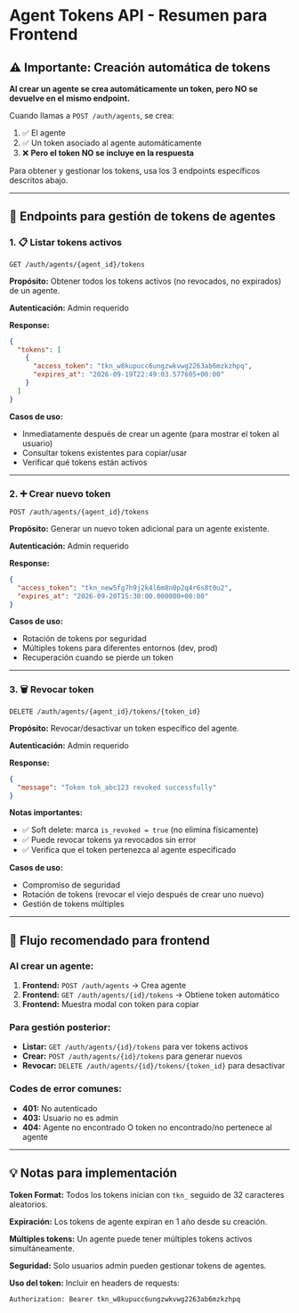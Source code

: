 # Agent Tokens API - Resumen para Frontend

## ⚠️ Importante: Creación automática de tokens

**Al crear un agente se crea automáticamente un token, pero NO se devuelve en el mismo endpoint.**

Cuando llamas a `POST /auth/agents`, se crea:
1. ✅ El agente
2. ✅ Un token asociado al agente automáticamente
3. ❌ **Pero el token NO se incluye en la respuesta**

Para obtener y gestionar los tokens, usa los 3 endpoints específicos descritos abajo.

---

## 🔧 Endpoints para gestión de tokens de agentes

### 1. 📋 Listar tokens activos
```http
GET /auth/agents/{agent_id}/tokens
```

**Propósito:** Obtener todos los tokens activos (no revocados, no expirados) de un agente.

**Autenticación:** Admin requerido

**Response:**
```json
{
  "tokens": [
    {
      "access_token": "tkn_w8kupucc6ungzwkvwg2263ab6mzkzhpq",
      "expires_at": "2026-09-19T22:49:03.577605+00:00"
    }
  ]
}
```

**Casos de uso:**
- Inmediatamente después de crear un agente (para mostrar el token al usuario)
- Consultar tokens existentes para copiar/usar
- Verificar qué tokens están activos

---

### 2. ➕ Crear nuevo token
```http
POST /auth/agents/{agent_id}/tokens
```

**Propósito:** Generar un nuevo token adicional para un agente existente.

**Autenticación:** Admin requerido

**Response:**
```json
{
  "access_token": "tkn_new5fg7h9j2k4l6m8n0p2q4r6s8t0u2",
  "expires_at": "2026-09-20T15:30:00.000000+00:00"
}
```

**Casos de uso:**
- Rotación de tokens por seguridad
- Múltiples tokens para diferentes entornos (dev, prod)
- Recuperación cuando se pierde un token

---

### 3. 🗑️ Revocar token
```http
DELETE /auth/agents/{agent_id}/tokens/{token_id}
```

**Propósito:** Revocar/desactivar un token específico del agente.

**Autenticación:** Admin requerido

**Response:**
```json
{
  "message": "Token tok_abc123 revoked successfully"
}
```

**Notas importantes:**
- ✅ Soft delete: marca `is_revoked = true` (no elimina físicamente)
- ✅ Puede revocar tokens ya revocados sin error
- ✅ Verifica que el token pertenezca al agente especificado

**Casos de uso:**
- Compromiso de seguridad
- Rotación de tokens (revocar el viejo después de crear uno nuevo)
- Gestión de tokens múltiples

---

## 🚀 Flujo recomendado para frontend

### Al crear un agente:
1. **Frontend:** `POST /auth/agents` → Crea agente
2. **Frontend:** `GET /auth/agents/{id}/tokens` → Obtiene token automático
3. **Frontend:** Muestra modal con token para copiar

### Para gestión posterior:
- **Listar:** `GET /auth/agents/{id}/tokens` para ver tokens activos
- **Crear:** `POST /auth/agents/{id}/tokens` para generar nuevos
- **Revocar:** `DELETE /auth/agents/{id}/tokens/{token_id}` para desactivar

### Codes de error comunes:
- **401:** No autenticado
- **403:** Usuario no es admin
- **404:** Agente no encontrado O token no encontrado/no pertenece al agente

---

## 💡 Notas para implementación

**Token Format:** Todos los tokens inician con `tkn_` seguido de 32 caracteres aleatorios.

**Expiración:** Los tokens de agente expiran en 1 año desde su creación.

**Múltiples tokens:** Un agente puede tener múltiples tokens activos simultáneamente.

**Seguridad:** Solo usuarios admin pueden gestionar tokens de agentes.

**Uso del token:** Incluir en headers de requests:
```
Authorization: Bearer tkn_w8kupucc6ungzwkvwg2263ab6mzkzhpq
```